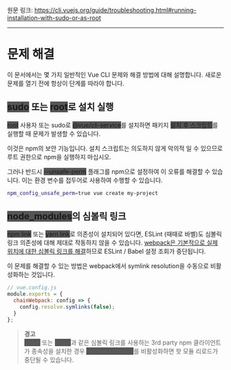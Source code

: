 원문 링크: <https://cli.vuejs.org/guide/troubleshooting.html#running-installation-with-sudo-or-as-root>

---

# 문제 해결

이 문서에서는 몇 가지 일반적인 Vue CLI 문제와 해결 방법에 대해 설명합니다. 새로운 문제를 열기 전에 항상이 단계를 따라야 합니다.

## <span style="background-color: #555;">sudo</span> 또는 <span style="background-color: #555;">root</span>로 설치 실행

<span style="background-color: #555;">root</span> 사용자 또는 sudo로 <span style="background-color: #555;">@vue/cli-service</span>를 설치하면 패키지 <span style="background-color: #555;">설치 후 스크립트</span>를 실행할 때 문제가 발생할 수 있습니다.

이것은 npm의 보안 기능입니다. 설치 스크립트는 의도하지 않게 악의적 일 수 있으므로 루트 권한으로 npm을 실행하지 마십시오.

그러나 반드시 <span style="background-color: #555;">--unsafe-perm</span> 플래그를 npm으로 설정하여 이 오류를 해결할 수 있습니다. 이는 환경 변수를 접두어로 사용하여 수행할 수 있습니다.

```sh
npm_config_unsafe_perm=true vue create my-project
```

## <span style="background-color: #555;">node_modules</span>의 심볼릭 링크

<span style="background-color: #555;">npm link</span> 또는 <span style="background-color: #555;">yarn link</span>로 의존성이 설치되어 있다면, ESLint (때때로 바벨)도 심볼릭 링크 의존성에 대해 제대로 작동하지 않을 수 있습니다. [webpack은 기본적으로 실제 위치에 대한 심볼릭 링크를 해결](https://webpack.js.org/configuration/resolve/#resolvesymlinks)하므로 ESLint / Babel 설정 조회가 중단됩니다.

이 문제를 해결할 수 있는 방법은 webpack에서 symlink resolution을 수동으로 비활성화하는 것입니다.

```js
// vue.config.js
module.exports = {
  chainWebpack: config => {
    config.resolve.symlinks(false);
  }
};
```

> **경고**  
> <span style="background-color: #555;">cnpm</span> 또는 <span style="background-color: #555;">pnpm</span>과 같은 심볼릭 링크를 사용하는 3rd party npm 클라이언트가 종속성을 설치한 경우 <span style="background-color: #555;">resolve.symlinks</span>를 비활성화하면 핫 모듈 리로드가 중단될 수 있습니다.
